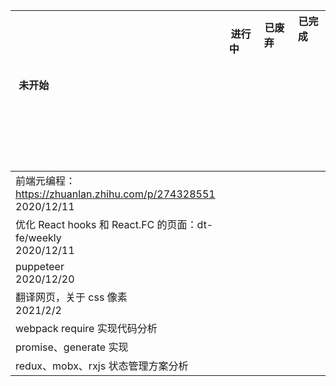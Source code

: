 


| 未开始&nbsp; &nbsp; &nbsp; &nbsp; &nbsp;&nbsp; &nbsp; &nbsp; &nbsp; &nbsp;&nbsp; &nbsp; &nbsp; &nbsp; &nbsp;&nbsp; &nbsp; &nbsp; &nbsp; &nbsp;&nbsp; &nbsp; &nbsp; &nbsp; &nbsp; &nbsp; &nbsp; &nbsp; &nbsp; &nbsp;&nbsp; &nbsp; &nbsp; &nbsp; &nbsp;&nbsp; &nbsp; &nbsp; &nbsp; &nbsp;| 进行中&nbsp; &nbsp; &nbsp; &nbsp; &nbsp; &nbsp; &nbsp; &nbsp; &nbsp; &nbsp; &nbsp; &nbsp; &nbsp; &nbsp; &nbsp;&nbsp; &nbsp; &nbsp; &nbsp; &nbsp;&nbsp; &nbsp; &nbsp; &nbsp; &nbsp;&nbsp; &nbsp; &nbsp; &nbsp; &nbsp;&nbsp; &nbsp; &nbsp; &nbsp; &nbsp;&nbsp; &nbsp; &nbsp; &nbsp; &nbsp;|  已废弃 &nbsp; &nbsp; &nbsp; &nbsp; &nbsp;&nbsp; &nbsp; &nbsp; &nbsp; &nbsp;&nbsp; &nbsp; &nbsp; &nbsp; &nbsp;&nbsp; &nbsp; &nbsp; &nbsp; &nbsp;&nbsp; &nbsp; &nbsp; &nbsp; &nbsp;&nbsp; &nbsp; &nbsp; &nbsp; &nbsp;&nbsp; &nbsp; &nbsp; &nbsp; &nbsp;&nbsp; &nbsp; &nbsp; &nbsp; &nbsp;&nbsp; &nbsp; &nbsp; &nbsp; &nbsp;  | 已完成 &nbsp; &nbsp; &nbsp; &nbsp; &nbsp;&nbsp; &nbsp; &nbsp; &nbsp; &nbsp;&nbsp; &nbsp; &nbsp; &nbsp; &nbsp;&nbsp; &nbsp; &nbsp; &nbsp; &nbsp;&nbsp; &nbsp; &nbsp; &nbsp; &nbsp;&nbsp; &nbsp; &nbsp; &nbsp; &nbsp;&nbsp; &nbsp; &nbsp; &nbsp; &nbsp;&nbsp; &nbsp; &nbsp; &nbsp; &nbsp;&nbsp; &nbsp; &nbsp; &nbsp; &nbsp;&nbsp; &nbsp; &nbsp; &nbsp; &nbsp; |
|  ----  | ----  |  ----  | ----  |
| 前端元编程：https://zhuanlan.zhihu.com/p/274328551 <br />2020/12/11  |   |    |   |
| 优化 React hooks 和 React.FC 的页面：dt-fe/weekly <br />2020/12/11  |   |    |   |
| puppeteer<br />2020/12/20 |   |    |   |
| 翻译网页，关于 css 像素 <br />2021/2/2  |   |    |   |
| webpack require 实现代码分析 |   |    |   |
| promise、generate 实现  |   |    |   |
| redux、mobx、rxjs 状态管理方案分析  |   |    |   |
